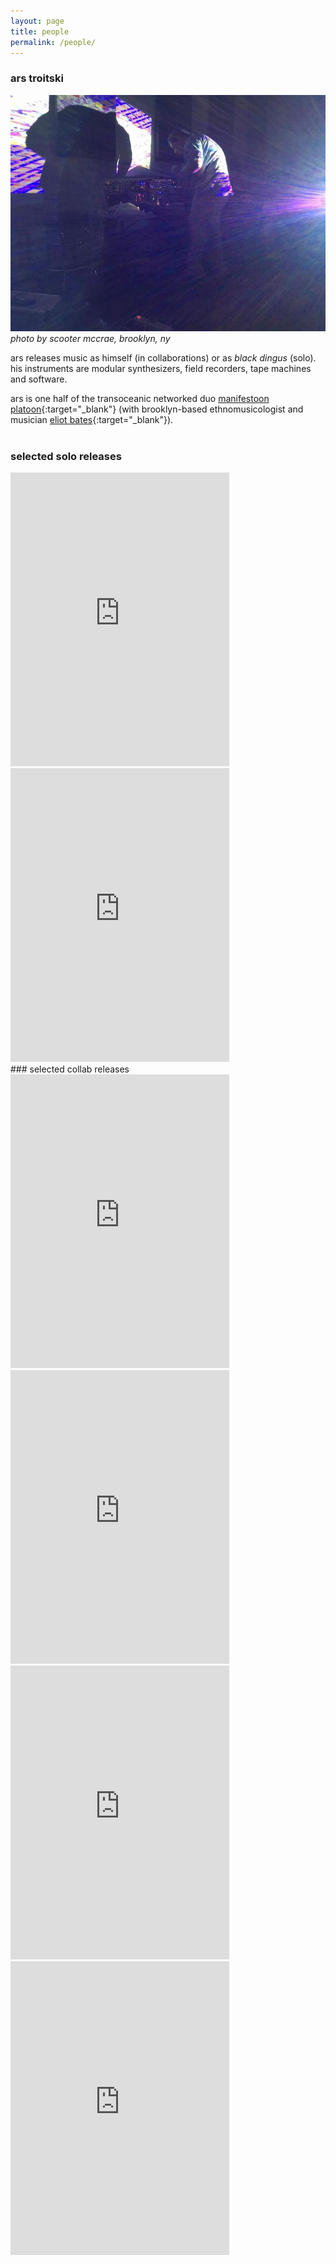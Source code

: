 ```yaml
---
layout: page
title: people
permalink: /people/
---
```

### ars troitski

![photo by Scooter McCrae](/assets/img/ars.jpg)<br>_photo by scooter mccrae, brooklyn, ny_

ars releases music as himself (in collaborations) or as *black dingus* (solo).   
his instruments are modular synthesizers, field recorders, tape machines and software.

ars is one half of the transoceanic networked duo [manifestoon platoon](https://manifestoon.org/){:target="_blank"} (with brooklyn-based ethnomusicologist and musician [eliot bates](https://eliotbates.com){:target="_blank"}).    
<br>
### selected solo releases
<iframe style="border: 0; width: 350px; height: 470px;" src="https://bandcamp.com/EmbeddedPlayer/album=2780363222/size=large/bgcol=ffffff/linkcol=0687f5/tracklist=false/transparent=true/" seamless><a href="https://pomusic.bandcamp.com/album/speak-softly-in-hallways">SPEAK SOFTLY IN HALLWAYS by black dingus</a></iframe>
<iframe style="border: 0; width: 350px; height: 470px;" src="https://bandcamp.com/EmbeddedPlayer/album=996428641/size=large/bgcol=ffffff/linkcol=0687f5/tracklist=false/transparent=true/" seamless><a href="https://pomusic.bandcamp.com/album/fake-dobrov">FAKE DOBROV by black dingus</a></iframe>    
<br>
### selected collab releases
<iframe style="border: 0; width: 350px; height: 470px;" src="https://bandcamp.com/EmbeddedPlayer/album=3495715337/size=large/bgcol=ffffff/linkcol=0687f5/tracklist=false/transparent=true/" seamless><a href="https://manifestoonplatoon.bandcamp.com/album/dangle-statement">Dangle Statement by Manifestoon Platoon</a></iframe>
<iframe style="border: 0; width: 350px; height: 470px;" src="https://bandcamp.com/EmbeddedPlayer/album=3538134344/size=large/bgcol=ffffff/linkcol=0687f5/tracklist=false/transparent=true/" seamless><a href="https://manifestoonplatoon.bandcamp.com/album/kill-mp">Kill MP by Manifestoon Platoon</a></iframe>
<iframe style="border: 0; width: 350px; height: 470px;" src="https://bandcamp.com/EmbeddedPlayer/album=3999714686/size=large/bgcol=ffffff/linkcol=0687f5/tracklist=false/transparent=true/" seamless><a href="https://pomusic.bandcamp.com/album/nine-air-displacements">Nine Air Displacements by Dobrov &amp; Troitski</a></iframe>
<iframe style="border: 0; width: 350px; height: 470px;" src="https://bandcamp.com/EmbeddedPlayer/album=247677434/size=large/bgcol=ffffff/linkcol=0687f5/tracklist=false/transparent=true/" seamless><a href="https://pomusic.bandcamp.com/album/session-one">session one by Ariana van Gelder &amp; Ars Troitski</a></iframe>